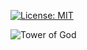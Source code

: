 [![License: MIT](https://img.shields.io/badge/License-MIT-yellow.svg)](https://opensource.org/licenses/MIT)

![Tower of God](https://cdn.myanimelist.net/images/anime/1702/106229l.jpg)
